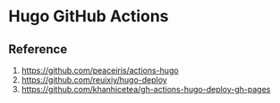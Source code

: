 # Hugo GitHub Actions

## Reference

1. <https://github.com/peaceiris/actions-hugo>
2. <https://github.com/reuixiy/hugo-deploy>
3. <https://github.com/khanhicetea/gh-actions-hugo-deploy-gh-pages>
